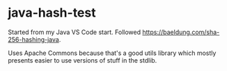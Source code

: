 # java-hash-test

Started from my Java VS Code start. Followed https://baeldung.com/sha-256-hashing-java.

Uses Apache Commons because that's a good utils library which mostly presents easier to use versions of stuff in the stdlib.
